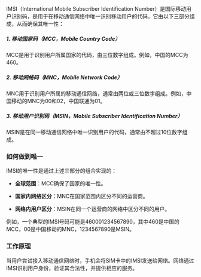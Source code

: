 IMSI（International Mobile Subscriber Identification Number）是国际移动用户识别码，是用于在移动通信网络中唯一识别移动用户的代码。它由以下三部分组成，从而确保其唯一性：

##### 1. **移动国家码（MCC，Mobile Country Code）**

MCC是用于识别用户所属国家的代码，由三位数字组成。例如，中国的MCC为460。

##### 2. **移动网络码（MNC，Mobile Network Code）**

MNC用于识别用户所属的移动通信网络，通常由两位或三位数字组成。例如，中国移动的MNC为00和02，中国联通为01。

##### 3. **移动用户识别码（MSIN，Mobile Subscriber Identification Number）**

MSIN是在同一移动通信网络中唯一识别用户的代码，通常由不超过10位数字组成。

### 如何做到唯一

IMSI的唯一性是通过上述三部分的组合实现的：

- **全球范围**：MCC确保了国家的唯一性。
    
- **国家内网络区分**：MNC在国家范围内区分不同的运营商。
    
- **网络内用户区分**：MSIN在同一个运营商的网络中区分不同的用户。

例如，一个典型的IMSI号码可能是460001234567890，其中460是中国的MCC，00是中国移动的MNC，1234567890是MSIN。

### 工作原理

当用户尝试接入移动通信网络时，手机会将SIM卡中的IMSI发送给网络。网络通过IMSI识别用户身份，验证其合法性，并提供相应的服务。